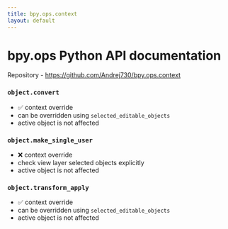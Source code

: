 ```yaml
---
title: bpy.ops.context
layout: default
---
```


# bpy.ops Python API documentation

Repository - <https://github.com/Andrej730/bpy.ops.context>

<h3 id="object.convert"><code>object.convert</code></h3>

* ✅ context override
* can be overridden using `selected_editable_objects`
* active object is not affected

<h3 id="object.make_single_user"><code>object.make_single_user</code></h3>

* ❌ context override
* check view layer selected objects explicitly
* active object is not affected

<h3 id="object.transform_apply"><code>object.transform_apply</code></h3>

* ✅ context override
* can be overridden using `selected_editable_objects`
* active object is not affected

